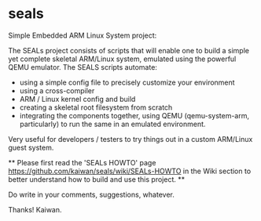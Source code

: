 seals
=====

Simple Embedded ARM Linux System project:  

The SEALs project consists of scripts that will enable one to build a simple yet complete skeletal ARM/Linux system, emulated using the powerful QEMU emulator. The SEALS scripts automate:  
- using a simple config file to precisely customize your environment
- using a cross-compiler
- ARM / Linux kernel config and build
- creating a skeletal root filesystem from scratch
- integrating the components together, using QEMU (qemu-system-arm, particularly) to run the same in an emulated environment.  
 
Very useful for developers / testers to try things out in a custom ARM/Linux guest system.  
 
** Please first read the 'SEALs HOWTO' page <https://github.com/kaiwan/seals/wiki/SEALs-HOWTO> in the Wiki section to better understand how to build and use this project. **

Do write in your comments, suggestions, whatever.

Thanks!
Kaiwan.

